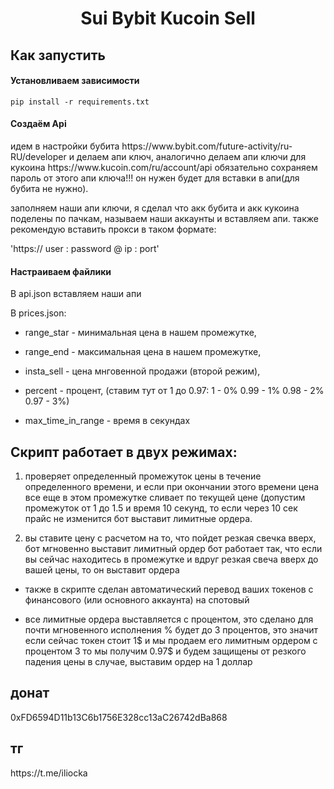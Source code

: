 <h1 align="center">Sui Bybit Kucoin Sell</h1>

<h2>Как запустить</h2>

<h4>Установливаем зависимости</h4>
<pre><code>pip install -r requirements.txt</code></pre>

<h4>Создаём Api</h4>
идем в настройки бубита https://www.bybit.com/future-activity/ru-RU/developer и делаем апи ключ, аналогично делаем апи ключи для кукоина https://www.kucoin.com/ru/account/api 
обязательно сохраняем пароль от этого апи ключа!!! он нужен будет для вставки в апи(для бубита не нужно).

заполняем наши апи ключи, я сделал что акк бубита и акк кукоина поделены по пачкам, называем наши аккаунты и вставляем апи. также рекомендую вставить прокси в таком формате:

'https:// user : password @ ip : port'


<h4>Настраиваем файлики</h4>
<p>В api.json вставляем наши апи</p>
<p>В prices.json:</p> 

* range_star - минимальная цена в нашем промежутке,

* range_end - максимальная цена в нашем промежутке,

* insta_sell - цена мнговенной продажи (второй режим),

* percent - процент, (ставим тут от 1 до 0.97: 1 - 0% 0.99 - 1% 0.98 - 2% 0.97 - 3%)

* max_time_in_range - время в секундах


<h2>Скрипт работает в двух режимах:</h2>

1.  проверяет определенный промежуток цены в течение определенного времени, и если при окончании этого времени 
цена все еще в этом промежутке сливает по текущей цене (допустим промежуток от 1 до 1.5 и время 10 секунд, то если через 10 сек прайс не изменится
бот выставит лимитные ордера.

2. вы ставите цену с расчетом на то, что пойдет резкая свечка вверх, бот мгновенно выставит лимитный ордер
бот работает так, что если вы сейчас находитесь в промежутке и вдруг резкая свеча вверх до вашей цены, то он выставит ордера

* также в скрипте сделан автоматический перевод ваших токенов с финансового (или основного аккаунта) на спотовый 

* все лимитные ордера выставляется с процентом, это сделано для почти мгновенного исполнения
  % будет до 3 процентов, это значит если сейчас токен стоит 1$ и мы продаем его лимитным ордером с процентом 3
  то мы получим 0.97$ и будем защищены от резкого падения цены в случае, выставим ордер на 1 доллар


<h2>донат</h2> 0xFD6594D11b13C6b1756E328cc13aC26742dBa868
<h2>тг</h2> https://t.me/iliocka


